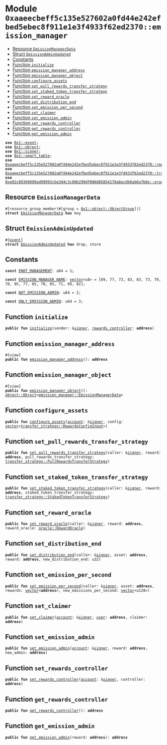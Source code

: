 
<a id="0xaaeecbeff5c135e527602a0fd44e242efbed5ebec8f911e1e3f4933f62ed2370_emission_manager"></a>

# Module `0xaaeecbeff5c135e527602a0fd44e242efbed5ebec8f911e1e3f4933f62ed2370::emission_manager`



-  [Resource `EmissionManagerData`](#0xaaeecbeff5c135e527602a0fd44e242efbed5ebec8f911e1e3f4933f62ed2370_emission_manager_EmissionManagerData)
-  [Struct `EmissionAdminUpdated`](#0xaaeecbeff5c135e527602a0fd44e242efbed5ebec8f911e1e3f4933f62ed2370_emission_manager_EmissionAdminUpdated)
-  [Constants](#@Constants_0)
-  [Function `initialize`](#0xaaeecbeff5c135e527602a0fd44e242efbed5ebec8f911e1e3f4933f62ed2370_emission_manager_initialize)
-  [Function `emission_manager_address`](#0xaaeecbeff5c135e527602a0fd44e242efbed5ebec8f911e1e3f4933f62ed2370_emission_manager_emission_manager_address)
-  [Function `emission_manager_object`](#0xaaeecbeff5c135e527602a0fd44e242efbed5ebec8f911e1e3f4933f62ed2370_emission_manager_emission_manager_object)
-  [Function `configure_assets`](#0xaaeecbeff5c135e527602a0fd44e242efbed5ebec8f911e1e3f4933f62ed2370_emission_manager_configure_assets)
-  [Function `set_pull_rewards_transfer_strategy`](#0xaaeecbeff5c135e527602a0fd44e242efbed5ebec8f911e1e3f4933f62ed2370_emission_manager_set_pull_rewards_transfer_strategy)
-  [Function `set_staked_token_transfer_strategy`](#0xaaeecbeff5c135e527602a0fd44e242efbed5ebec8f911e1e3f4933f62ed2370_emission_manager_set_staked_token_transfer_strategy)
-  [Function `set_reward_oracle`](#0xaaeecbeff5c135e527602a0fd44e242efbed5ebec8f911e1e3f4933f62ed2370_emission_manager_set_reward_oracle)
-  [Function `set_distribution_end`](#0xaaeecbeff5c135e527602a0fd44e242efbed5ebec8f911e1e3f4933f62ed2370_emission_manager_set_distribution_end)
-  [Function `set_emission_per_second`](#0xaaeecbeff5c135e527602a0fd44e242efbed5ebec8f911e1e3f4933f62ed2370_emission_manager_set_emission_per_second)
-  [Function `set_claimer`](#0xaaeecbeff5c135e527602a0fd44e242efbed5ebec8f911e1e3f4933f62ed2370_emission_manager_set_claimer)
-  [Function `set_emission_admin`](#0xaaeecbeff5c135e527602a0fd44e242efbed5ebec8f911e1e3f4933f62ed2370_emission_manager_set_emission_admin)
-  [Function `set_rewards_controller`](#0xaaeecbeff5c135e527602a0fd44e242efbed5ebec8f911e1e3f4933f62ed2370_emission_manager_set_rewards_controller)
-  [Function `get_rewards_controller`](#0xaaeecbeff5c135e527602a0fd44e242efbed5ebec8f911e1e3f4933f62ed2370_emission_manager_get_rewards_controller)
-  [Function `get_emission_admin`](#0xaaeecbeff5c135e527602a0fd44e242efbed5ebec8f911e1e3f4933f62ed2370_emission_manager_get_emission_admin)


<pre><code><b>use</b> <a href="">0x1::event</a>;
<b>use</b> <a href="">0x1::object</a>;
<b>use</b> <a href="">0x1::signer</a>;
<b>use</b> <a href="">0x1::smart_table</a>;
<b>use</b> <a href="rewards_controller.md#0xaaeecbeff5c135e527602a0fd44e242efbed5ebec8f911e1e3f4933f62ed2370_rewards_controller">0xaaeecbeff5c135e527602a0fd44e242efbed5ebec8f911e1e3f4933f62ed2370::rewards_controller</a>;
<b>use</b> <a href="transfer_strategy.md#0xaaeecbeff5c135e527602a0fd44e242efbed5ebec8f911e1e3f4933f62ed2370_transfer_strategy">0xaaeecbeff5c135e527602a0fd44e242efbed5ebec8f911e1e3f4933f62ed2370::transfer_strategy</a>;
<b>use</b> <a href="../aave-mock-oracle/doc/oracle.md#0xe02c89369099ad99993cbe3d4c3c80b299df006885854178a8acdb6ab6afb6e_oracle">0xe02c89369099ad99993cbe3d4c3c80b299df006885854178a8acdb6ab6afb6e::oracle</a>;
</code></pre>



<a id="0xaaeecbeff5c135e527602a0fd44e242efbed5ebec8f911e1e3f4933f62ed2370_emission_manager_EmissionManagerData"></a>

## Resource `EmissionManagerData`



<pre><code>#[resource_group_member(#[group = <a href="_ObjectGroup">0x1::object::ObjectGroup</a>])]
<b>struct</b> <a href="emission_manager.md#0xaaeecbeff5c135e527602a0fd44e242efbed5ebec8f911e1e3f4933f62ed2370_emission_manager_EmissionManagerData">EmissionManagerData</a> <b>has</b> key
</code></pre>



<a id="0xaaeecbeff5c135e527602a0fd44e242efbed5ebec8f911e1e3f4933f62ed2370_emission_manager_EmissionAdminUpdated"></a>

## Struct `EmissionAdminUpdated`



<pre><code>#[<a href="">event</a>]
<b>struct</b> <a href="emission_manager.md#0xaaeecbeff5c135e527602a0fd44e242efbed5ebec8f911e1e3f4933f62ed2370_emission_manager_EmissionAdminUpdated">EmissionAdminUpdated</a> <b>has</b> drop, store
</code></pre>



<a id="@Constants_0"></a>

## Constants


<a id="0xaaeecbeff5c135e527602a0fd44e242efbed5ebec8f911e1e3f4933f62ed2370_emission_manager_ENOT_MANAGEMENT"></a>



<pre><code><b>const</b> <a href="emission_manager.md#0xaaeecbeff5c135e527602a0fd44e242efbed5ebec8f911e1e3f4933f62ed2370_emission_manager_ENOT_MANAGEMENT">ENOT_MANAGEMENT</a>: u64 = 1;
</code></pre>



<a id="0xaaeecbeff5c135e527602a0fd44e242efbed5ebec8f911e1e3f4933f62ed2370_emission_manager_EMISSION_MANAGER_NAME"></a>



<pre><code><b>const</b> <a href="emission_manager.md#0xaaeecbeff5c135e527602a0fd44e242efbed5ebec8f911e1e3f4933f62ed2370_emission_manager_EMISSION_MANAGER_NAME">EMISSION_MANAGER_NAME</a>: <a href="">vector</a>&lt;u8&gt; = [69, 77, 73, 83, 83, 73, 79, 78, 95, 77, 65, 78, 65, 71, 69, 82];
</code></pre>



<a id="0xaaeecbeff5c135e527602a0fd44e242efbed5ebec8f911e1e3f4933f62ed2370_emission_manager_NOT_EMISSION_ADMIN"></a>



<pre><code><b>const</b> <a href="emission_manager.md#0xaaeecbeff5c135e527602a0fd44e242efbed5ebec8f911e1e3f4933f62ed2370_emission_manager_NOT_EMISSION_ADMIN">NOT_EMISSION_ADMIN</a>: u64 = 2;
</code></pre>



<a id="0xaaeecbeff5c135e527602a0fd44e242efbed5ebec8f911e1e3f4933f62ed2370_emission_manager_ONLY_EMISSION_ADMIN"></a>



<pre><code><b>const</b> <a href="emission_manager.md#0xaaeecbeff5c135e527602a0fd44e242efbed5ebec8f911e1e3f4933f62ed2370_emission_manager_ONLY_EMISSION_ADMIN">ONLY_EMISSION_ADMIN</a>: u64 = 3;
</code></pre>



<a id="0xaaeecbeff5c135e527602a0fd44e242efbed5ebec8f911e1e3f4933f62ed2370_emission_manager_initialize"></a>

## Function `initialize`



<pre><code><b>public</b> <b>fun</b> <a href="emission_manager.md#0xaaeecbeff5c135e527602a0fd44e242efbed5ebec8f911e1e3f4933f62ed2370_emission_manager_initialize">initialize</a>(sender: &<a href="">signer</a>, <a href="rewards_controller.md#0xaaeecbeff5c135e527602a0fd44e242efbed5ebec8f911e1e3f4933f62ed2370_rewards_controller">rewards_controller</a>: <b>address</b>)
</code></pre>



<a id="0xaaeecbeff5c135e527602a0fd44e242efbed5ebec8f911e1e3f4933f62ed2370_emission_manager_emission_manager_address"></a>

## Function `emission_manager_address`



<pre><code>#[view]
<b>public</b> <b>fun</b> <a href="emission_manager.md#0xaaeecbeff5c135e527602a0fd44e242efbed5ebec8f911e1e3f4933f62ed2370_emission_manager_emission_manager_address">emission_manager_address</a>(): <b>address</b>
</code></pre>



<a id="0xaaeecbeff5c135e527602a0fd44e242efbed5ebec8f911e1e3f4933f62ed2370_emission_manager_emission_manager_object"></a>

## Function `emission_manager_object`



<pre><code>#[view]
<b>public</b> <b>fun</b> <a href="emission_manager.md#0xaaeecbeff5c135e527602a0fd44e242efbed5ebec8f911e1e3f4933f62ed2370_emission_manager_emission_manager_object">emission_manager_object</a>(): <a href="_Object">object::Object</a>&lt;<a href="emission_manager.md#0xaaeecbeff5c135e527602a0fd44e242efbed5ebec8f911e1e3f4933f62ed2370_emission_manager_EmissionManagerData">emission_manager::EmissionManagerData</a>&gt;
</code></pre>



<a id="0xaaeecbeff5c135e527602a0fd44e242efbed5ebec8f911e1e3f4933f62ed2370_emission_manager_configure_assets"></a>

## Function `configure_assets`



<pre><code><b>public</b> <b>fun</b> <a href="emission_manager.md#0xaaeecbeff5c135e527602a0fd44e242efbed5ebec8f911e1e3f4933f62ed2370_emission_manager_configure_assets">configure_assets</a>(<a href="">account</a>: &<a href="">signer</a>, config: <a href="">vector</a>&lt;<a href="transfer_strategy.md#0xaaeecbeff5c135e527602a0fd44e242efbed5ebec8f911e1e3f4933f62ed2370_transfer_strategy_RewardsConfigInput">transfer_strategy::RewardsConfigInput</a>&gt;)
</code></pre>



<a id="0xaaeecbeff5c135e527602a0fd44e242efbed5ebec8f911e1e3f4933f62ed2370_emission_manager_set_pull_rewards_transfer_strategy"></a>

## Function `set_pull_rewards_transfer_strategy`



<pre><code><b>public</b> <b>fun</b> <a href="emission_manager.md#0xaaeecbeff5c135e527602a0fd44e242efbed5ebec8f911e1e3f4933f62ed2370_emission_manager_set_pull_rewards_transfer_strategy">set_pull_rewards_transfer_strategy</a>(caller: &<a href="">signer</a>, reward: <b>address</b>, pull_rewards_transfer_strategy: <a href="transfer_strategy.md#0xaaeecbeff5c135e527602a0fd44e242efbed5ebec8f911e1e3f4933f62ed2370_transfer_strategy_PullRewardsTransferStrategy">transfer_strategy::PullRewardsTransferStrategy</a>)
</code></pre>



<a id="0xaaeecbeff5c135e527602a0fd44e242efbed5ebec8f911e1e3f4933f62ed2370_emission_manager_set_staked_token_transfer_strategy"></a>

## Function `set_staked_token_transfer_strategy`



<pre><code><b>public</b> <b>fun</b> <a href="emission_manager.md#0xaaeecbeff5c135e527602a0fd44e242efbed5ebec8f911e1e3f4933f62ed2370_emission_manager_set_staked_token_transfer_strategy">set_staked_token_transfer_strategy</a>(caller: &<a href="">signer</a>, reward: <b>address</b>, staked_token_transfer_strategy: <a href="transfer_strategy.md#0xaaeecbeff5c135e527602a0fd44e242efbed5ebec8f911e1e3f4933f62ed2370_transfer_strategy_StakedTokenTransferStrategy">transfer_strategy::StakedTokenTransferStrategy</a>)
</code></pre>



<a id="0xaaeecbeff5c135e527602a0fd44e242efbed5ebec8f911e1e3f4933f62ed2370_emission_manager_set_reward_oracle"></a>

## Function `set_reward_oracle`



<pre><code><b>public</b> <b>fun</b> <a href="emission_manager.md#0xaaeecbeff5c135e527602a0fd44e242efbed5ebec8f911e1e3f4933f62ed2370_emission_manager_set_reward_oracle">set_reward_oracle</a>(caller: &<a href="">signer</a>, reward: <b>address</b>, reward_oracle: <a href="../aave-mock-oracle/doc/oracle.md#0xe02c89369099ad99993cbe3d4c3c80b299df006885854178a8acdb6ab6afb6e_oracle_RewardOracle">oracle::RewardOracle</a>)
</code></pre>



<a id="0xaaeecbeff5c135e527602a0fd44e242efbed5ebec8f911e1e3f4933f62ed2370_emission_manager_set_distribution_end"></a>

## Function `set_distribution_end`



<pre><code><b>public</b> <b>fun</b> <a href="emission_manager.md#0xaaeecbeff5c135e527602a0fd44e242efbed5ebec8f911e1e3f4933f62ed2370_emission_manager_set_distribution_end">set_distribution_end</a>(caller: &<a href="">signer</a>, asset: <b>address</b>, reward: <b>address</b>, new_distribution_end: u32)
</code></pre>



<a id="0xaaeecbeff5c135e527602a0fd44e242efbed5ebec8f911e1e3f4933f62ed2370_emission_manager_set_emission_per_second"></a>

## Function `set_emission_per_second`



<pre><code><b>public</b> <b>fun</b> <a href="emission_manager.md#0xaaeecbeff5c135e527602a0fd44e242efbed5ebec8f911e1e3f4933f62ed2370_emission_manager_set_emission_per_second">set_emission_per_second</a>(caller: &<a href="">signer</a>, asset: <b>address</b>, rewards: <a href="">vector</a>&lt;<b>address</b>&gt;, new_emissions_per_second: <a href="">vector</a>&lt;u128&gt;)
</code></pre>



<a id="0xaaeecbeff5c135e527602a0fd44e242efbed5ebec8f911e1e3f4933f62ed2370_emission_manager_set_claimer"></a>

## Function `set_claimer`



<pre><code><b>public</b> <b>fun</b> <a href="emission_manager.md#0xaaeecbeff5c135e527602a0fd44e242efbed5ebec8f911e1e3f4933f62ed2370_emission_manager_set_claimer">set_claimer</a>(<a href="">account</a>: &<a href="">signer</a>, <a href="../aave-config/doc/user_config.md#0xe984b3b024d14e7aac51fb0aec8d0fbfbc23a230fe3bd8a87f575d243bc0cedd_user">user</a>: <b>address</b>, claimer: <b>address</b>)
</code></pre>



<a id="0xaaeecbeff5c135e527602a0fd44e242efbed5ebec8f911e1e3f4933f62ed2370_emission_manager_set_emission_admin"></a>

## Function `set_emission_admin`



<pre><code><b>public</b> <b>fun</b> <a href="emission_manager.md#0xaaeecbeff5c135e527602a0fd44e242efbed5ebec8f911e1e3f4933f62ed2370_emission_manager_set_emission_admin">set_emission_admin</a>(<a href="">account</a>: &<a href="">signer</a>, reward: <b>address</b>, new_admin: <b>address</b>)
</code></pre>



<a id="0xaaeecbeff5c135e527602a0fd44e242efbed5ebec8f911e1e3f4933f62ed2370_emission_manager_set_rewards_controller"></a>

## Function `set_rewards_controller`



<pre><code><b>public</b> <b>fun</b> <a href="emission_manager.md#0xaaeecbeff5c135e527602a0fd44e242efbed5ebec8f911e1e3f4933f62ed2370_emission_manager_set_rewards_controller">set_rewards_controller</a>(<a href="">account</a>: &<a href="">signer</a>, controller: <b>address</b>)
</code></pre>



<a id="0xaaeecbeff5c135e527602a0fd44e242efbed5ebec8f911e1e3f4933f62ed2370_emission_manager_get_rewards_controller"></a>

## Function `get_rewards_controller`



<pre><code><b>public</b> <b>fun</b> <a href="emission_manager.md#0xaaeecbeff5c135e527602a0fd44e242efbed5ebec8f911e1e3f4933f62ed2370_emission_manager_get_rewards_controller">get_rewards_controller</a>(): <b>address</b>
</code></pre>



<a id="0xaaeecbeff5c135e527602a0fd44e242efbed5ebec8f911e1e3f4933f62ed2370_emission_manager_get_emission_admin"></a>

## Function `get_emission_admin`



<pre><code><b>public</b> <b>fun</b> <a href="emission_manager.md#0xaaeecbeff5c135e527602a0fd44e242efbed5ebec8f911e1e3f4933f62ed2370_emission_manager_get_emission_admin">get_emission_admin</a>(reward: <b>address</b>): <b>address</b>
</code></pre>
